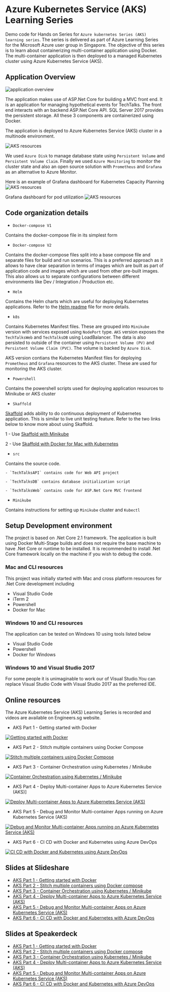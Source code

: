 # Azure Kubernetes Service (AKS) Learning Series

Demo code for Hands on Series for `Azure kubernetes Series (AKS) learning series`. The series is delivered as part of Azure Learning Series for the Microsoft Azure user group in Singapore. The objective of this series is to learn about containerizing multi-container application using Docker. The multi-container application is then deployed to a managed Kubernetes cluster using Azure Kubernetes Service (AKS).

## Application Overview

![application overview](/Images/App-overview.png)

The application makes use of ASP.Net Core for building a MVC front end. It is an application for managing hypothetical events for TechTalks. The front end interacts with an backend ASP.Net Core API. SQL Server 2017 provides the persistent storage. All these 3 components are containerized using Docker.

The application is deployed to Azure Kubernetes Service (AKS) cluster in a multinode environment.

![AKS resources](/Images/AKS-resources.png)

We used `Azure Disk` to manage database state using `Persistent Volume` and `Persistent Volume Claim`. Finally we used `Azure Monitoring` to monitor the cluster state and also an open source solution with `Prometheus` and `Grafana` as an alternative to Azure Monitor.

Here is an example of Grafana dashboard for Kubernetes Capacity Planning
![AKS resources](/Images/Grafana-dashboard1.png)

Grafana dashboard for pod utilization
![AKS resources](/Images/grafana-podutilization.png)

## Code organization details

- `Docker-compose V1`

Contains the docker-compose file in its simplest form

- `Docker-compose V2`

Contains the docker-compose files split into a base compose file and separate files for build and run scenarios. This is a preferred approach as it allows to have clear separation in terms of images which are built as part of application code and images which are used from other pre-built images. This also allows us to separate configurations between different environments like Dev / Integration / Production etc.

- `Helm`

Contains the Helm charts which are useful for deploying Kubernetes applications. Refer to the [Helm readme](/helm/Readme.md) file for more details.

- `k8s`

Contains Kubernetes Manifest files. These are grouped into `Minikube` version with services exposed using `NodePort` type. `AKS` version exposes the `TechTalksWeb` and `TechTalksDB` using LoadBalancer. The data is also persisted to outside of the container using `Persistent Volume (PV)` and `Persistent Volume Claim (PVC)`. The volume is backed by `Azure Disk`.

AKS version contians the Kubernetes Manifest files for deploying `Prometheus` and `Grafana` resources to the AKS cluster. These are used for monitoring the AKS cluster.

- `Powershell`

Contains the powershell scripts used for deploying application resources to Minikube or AKS cluster

- `Skaffold`

[Skaffold](https://github.com/GoogleContainerTools/skaffold) adds ability to do continuous deployment of Kubernetes application. This is similar to live unit testing feature. Refer to the two links below to know more about using Skaffold.

1 - Use [Skaffold with Minikube](https://www.handsonarchitect.com/2018/08/continuous-kubernetes-deployments-with.html)

2 - Use [Skaffold with Docker for Mac with Kubernetes](https://www.handsonarchitect.com/2018/08/continuous-kubernetes-deployments-with.html)

- `src`

Contains the source code.
    
    - `TechTalksAPI` contains code for Web API project

    - `TechTalksDB` contains database initialization script

    - `TechTalksWeb` contains code for ASP.Net Core MVC frontend

- `Minikube`

Contains instructions for setting up `Minikube` cluster and `Kubectl`

## Setup Development environment

The project is based on .Net Core 2.1 framework. The application is built using Docker Multi-Stage builds and does not require the base machine to have .Net Core or runtime to be installed. It is recommended to install .Net Core framework locally on the machine if you wish to debug the code.

### Mac and CLI resources

This project was initially started with Mac and cross platform resources for .Net Core development including
- Visual Studio Code
- iTerm 2
- Powershell
- Docker for Mac

### Windows 10 and CLI resources

The application can be tested on Windows 10 using tools listed below
- Visual Studio Code
- Powershell
- Docker for Windows

### Windows 10 and Visual Studio 2017

For some people it is unimaginable to work our of Visual Studio.You can replace Visual Studio Code with Visual Studio 2017 as the preferred IDE.

## Online resources

The Azure Kubernetes Service (AKS) Learning Series is recorded and videos are available on Engineers.sg website. 

- AKS Part 1 - Getting started with Docker

[![Getting started with Docker](/Images/AKS-Part1.PNG)](https://engineers.sg/video/azure-container-service-aks-part-1-gettin-started-with-docker-by-nilesh-gule--2732)

- AKS Part 2 - Stitch multiple containers using Docker Compose

[![Stitch multiple containers using Docker Compose](/Images/AKS-Part2.png)](https://www.engineers.sg/video/azure-kubernetes-service-aks-2-stitch-multi-container-apps-with-docker-compose--2814)

- AKS Part 3 - Container Orchestration using Kubernetes / Minikube

[![Container Orchestration using Kubernetes / Minikube](/Images/AKS-Part3.png)](https://engineers.sg/video/orchestrating-containers-using-minikube--2849)

- AKS Part 4 - Deploy Multi-container Apps to Azure Kubernetes Service (AKS)]

[![Deploy Multi-container Apps to Azure Kubernetes Service (AKS)](/Images/AKS-Part4.png)](https://www.engineers.sg/video/aks-learning-series-4-multi-container-apps-via-aks--2880)

- AKS Part 5 - Debug and Monitor Multi-container Apps running on Azure Kubernetes Service (AKS)

[![Debug and Monitor Multi-container Apps running on Azure Kubernetes Service (AKS)](/Images/AKS-Part5.png)](https://engineers.sg/video/monitor-aks-cluster-with-container-monitoring-solution-using-oms--2957)

- AKS Part 6 - CI CD with Docker and Kubernetes using Azure DevOps

[![CI CD with Docker and Kubernetes using Azure DevOps](/Images/AKS-Part6.png)](https://www.engineers.sg/video/azure-learning-series-azure-container-service-part-6--2986)

## Slides at Slideshare

- [AKS Part 1 - Getting started with Docker](https://www.slideshare.net/nileshgule/azure-kubernetes-service-aks-part-1)
- [AKS Part 2 - Stitch multiple containers using Docker compose](https://www.slideshare.net/nileshgule/azure-kubernetes-service-aks-part-2-stitch-multi-container-apps-using-docker-compose)
- [AKS Part 3 - Container Orchestration using Kubernetes / Minikube](https://www.slideshare.net/nileshgule/azure-kubernetes-service-aks-part-3-110006705)
- [AKS Part 4 - Deploy Multi-container Apps to Azure Kubernetes Service (AKS)](https://www.slideshare.net/nileshgule/azure-kubernetes-service-aks-part-4-deploy-multicontainer-app-to-aks-cluster)
- [AKS Part 5 - Debug and Monitor Multi-container Apps on Azure Kubernetes Service (AKS)](https://www.slideshare.net/nileshgule/debug-and-monitor-multicontainer-apps-on-aks)
- [AKS Part 6 - CI CD with Docker and Kubernetes with Azure DevOps](https://www.slideshare.net/nileshgule/ci-cd-with-docker-and-kubernetes)

## Slides at Speakerdeck

- [AKS Part 1 - Getting started with Docker](https://speakerdeck.com/nileshgule/azure-kubernetes-service-learning-series-part-1-docker)
- [AKS Part 2 - Stitch multiple containers using Docker compose](https://speakerdeck.com/nileshgule/stitch-multi-container-apps-using-docker-compose)
- [AKS Part 3 - Container Orchestration using Kubernetes / Minikube](https://speakerdeck.com/nileshgule/container-orchestration-using-kubernetes)
- [AKS Part 4 - Deploy Multi-container Apps to Azure Kubernetes Service (AKS)](https://speakerdeck.com/nileshgule/aks-learning-series-deploy-multi-container-apps-to-azure-kubernetes-service-aks)
- [AKS Part 5 - Debug and Monitor Multi-container Apps on Azure Kubernetes Service (AKS)](https://speakerdeck.com/nileshgule/debug-and-monitor-multi-container-apps)
- [AKS Part 6 - CI CD with Docker and Kubernetes with Azure DevOps](https://speakerdeck.com/nileshgule/ci-cd-using-docker-and-kubernetes)
